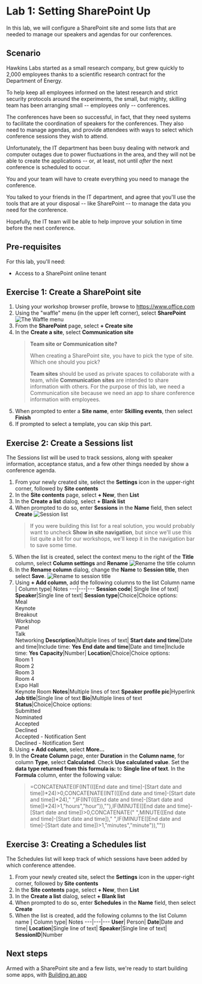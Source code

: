 # Lab 1: Setting SharePoint Up

In this lab, we will configure a SharePoint site and some lists that are needed to manage our speakers and agendas for our conferences.

## Scenario

Hawkins Labs started as a small research company, but grew quickly to 2,000 employees thanks to a scientific research contract for the Department of Energy.

To help keep all employees informed on the latest research and strict security protocols around the experiments, the small, but mighty, skilling team has been arranging small -- employees only -- conferences.

The conferences have been so successful, in fact, that they need systems to facilitate the coordination of speakers for the conferences. They also need to manage agendas, and provide attendees with ways to select which conference sessions they wish to attend.

Unfortunately, the IT department has been busy dealing with network and computer outages due to power fluctuations in the area, and they will not be able to create the applications -- or, at least, not until *after* the next conference is scheduled to occur.

You and your team will have to create everything you need to manage the conference.

You talked to your friends in the IT department, and agree that you'll use the tools that are at your disposal -- like SharePoint -- to manage the data you need for the conference.

Hopefully, the IT team will be able to help improve your solution in time before the next conference.

## Pre-requisites

For this lab, you'll need:

- Access to a SharePoint online tenant


## Exercise 1: Create a SharePoint site

1. Using your workshop browser profile, browse to https://www.office.com 
2. Using the "waffle" menu (in the upper left corner), select **SharePoint**
   ![The Waffle menu](../assets/20220918110231.png)  
3. From the **SharePoint** page, select **+ Create site**
4. In the **Create a site**, select **Communication site**
   > **Team site or Communication site?**
   >
   > When creating a SharePoint site, you have to pick the type of site. Which one should you pick?
   >
   > **Team sites** should be used as private spaces to collaborate with a team, while **Communication sites** are intended to share information with others. For the purpose of this lab, we need a Communication site because we need an app to share conference information with employees.
5. When prompted to enter a **Site name**, enter **Skilling events**, then select **Finish**
6. If prompted to select a template, you can skip this part.

## Exercise 2: Create a Sessions list

The Sessions list will be used to track sessions, along with speaker information, acceptance status, and a few other things needed by show a conference agenda.

1. From your newly created site, select the **Settings** icon in the upper-right corner, followed by **Site contents**
2. In the **Site contents** page, select **+ New**, then **List**
3. In the **Create a list** dialog, select **+ Blank list**
4. When prompted to do so, enter **Sessions** in the **Name** field, then select **Create**
   ![Session list](../assets/20220918131011.png)
   > If you were building this list for a real solution, you would probably want to uncheck **Show in site navigation**, but since we'll use this list quite a bit for our workshops, we'll keep it in the navigation bar to save some time.
5. When the list is created, select the context menu to the right of the **Title** column, select **Column settings** and **Rename**
   ![Rename the title column](../assets/20220918131441.png)
6. In the **Rename column** dialog, change the **Name** to **Session title**, then select **Save**.
   ![Rename to session title](../assets/20220918133306.png)  
7. Using **+ Add column**, add the following columns to the list
   Column name | Column type| Notes
   ---|---|---
   **Session code**| Single line of text|
   **Speaker**|Single line of text|
   **Session type**|Choice|Choice options:<br/>Meal<br/>Keynote<br/>Breakout<br/>Workshop<br/>Panel<br/>Talk<br/>Networking
    **Description**|Multiple lines of text|
    **Start date and time**|Date and time|Include time: **Yes**
    **End date and time**|Date and time|Include time: **Yes**
    **Capacity**|Number|
    **Location**|Choice|Choice options:<br/>Room 1<br/>Room 2<br/>Room 3<br/>Room 4<br/>Expo Hall<br/>Keynote Room
    **Notes**|Multiple lines of text
    **Speaker profile pic**|Hyperlink
    **Job title**|Single line of text
    **Bio**|Multiple lines of text
    **Status**|Choice|Choice options:<br/>Submitted<br/>Nominated<br/>Accepted<br/>Declined<br/>Accepted - Notification Sent<br/>Declined - Notification Sent
8. Using **+ Add column**, select **More...**
9. In the **Create Column** page, enter **Duration** in the **Column name**, for column **Type**, select **Calculated**. Check **Use calculated value**. Set the **data type returned from this formula is:** to **Single line of text**. In the **Formula** column, enter the following value:
    > =CONCATENATE(IF(INT(([End date and time]-[Start date and time])*24)>0,CONCATENATE(INT(([End date and time]-[Start date and time])*24)," ",IF(INT(([End date and time]-[Start date and time])*24)>1,"hours","hour")),""),IF(MINUTE([End date and time]-[Start date and time])>0,CONCATENATE(" ",MINUTE([End date and time]-[Start date and time])," ",IF(MINUTE([End date and time]-[Start date and time])>1,"minutes","minute")),""))

## Exercise 3: Creating a Schedules list

The Schedules list will keep track of which sessions have been added by which conference attendee.

1. From your newly created site, select the **Settings** icon in the upper-right corner, followed by **Site contents**
2. In the **Site contents** page, select **+ New**, then **List**
3. In the **Create a list** dialog, select **+ Blank list**
4. When prompted to do so, enter **Schedules** in the **Name** field, then select **Create**
5. When the list is created, add the following columns to the list
   Column name | Column type| Notes
   ---|---|---
   **User**| Person|
   **Date**|Date and time|
   **Location**|Single line of text|
    **Speaker**|Single line of text|
    **SessionID**|Number

## Next steps

Armed with a SharePoint site and a few lists, we're ready to start building some apps, with [Building an app](2-building-an-app.md)



